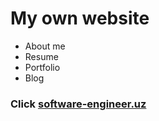 # My own website


* About me
* Resume
* Portfolio
* Blog


### Click [software-engineer.uz](https://software-engineer.uz)
